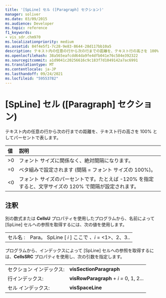 ```yaml
---
title: '[SpLine] セル ([Paragraph] セクション)'
manager: soliver
ms.date: 03/09/2015
ms.audience: Developer
ms.topic: reference
f1_keywords:
- vis_sdr.chm970
ms.localizationpriority: medium
ms.assetid: 84f4e5f1-7c28-9e83-8644-28d117bb10a5
description: テキスト内の任意の行から次の行までの距離を、テキスト行の高さを 100% としてパーセントで表します。
ms.openlocfilehash: 38a565eafcdd64da9fe4dfb041e76c584e392322
ms.sourcegitcommit: a1d9041c20256616c9c183f7d1049142a7ac6991
ms.translationtype: MT
ms.contentlocale: ja-JP
ms.lasthandoff: 09/24/2021
ms.locfileid: "59553782"
---
```

# <a name="spline-cell-paragraph-section"></a>[SpLine] セル ([Paragraph] セクション)

テキスト内の任意の行から次の行までの距離を、テキスト行の高さを 100% としてパーセントで表します。
  
|**値**|**説明**|
|:-----|:-----|
| \>0  <br/> | フォント サイズに関係なく、絶対間隔になります。  <br/> |
| =0  <br/> | ベタ組みで設定されます (間隔 = フォント サイズの 100%)。  <br/> |
| \<0  <br/> | フォント サイズのパーセントです。たとえば -120% を指定すると、文字サイズの 120% で間隔が設定されます。  <br/> |
   
## <a name="remarks"></a>注釈

別の数式または **CellsU** プロパティを使用したプログラムから、名前によって [SpLine] セルへの参照を取得するには、次の値を使用します。 
  
|||
|:-----|:-----|
| セル名 :  <br/> | Para。 SpLine [  *i*  ] ここで  *、i*  = <1>、2、3..  <br/> |
   
プログラムから、インデックスによって [SpLine] セルへの参照を取得するには、**CellsSRC** プロパティを使用し、次の引数を指定します。 
  
|||
|:-----|:-----|
| セクション インデックス:  <br/> |**visSectionParagraph** <br/> |
| 行インデックス:  <br/> |**visRowParagraph**  +  *i* *=* 0, 1, 2...  <br/> |
| セル インデックス:  <br/> |**visSpaceLine** <br/> |
   

